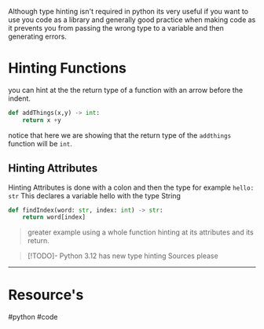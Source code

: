 Although type hinting isn't required in python its very useful if you want to use you code as a library and generally good practice when making code as it prevents you from passing the wrong type to a variable and then generating errors. 


# Hinting  Functions 
you can hint at the the return type of a function with an arrow before the indent.
```python
def addThings(x,y) -> int:
	return x +y
```
notice that here we are showing that the return type of the `addthings` function will be `int`.

## Hinting Attributes
Hinting Attributes is done with a colon and then the type for example `hello: str`
This declares a variable hello with the type String
```python
def findIndex(word: str, index: int) -> str:
	return word[index]
```
> greater example using a whole function hinting at its attributes and its return.




> [!TODO]- Python 3.12 has new type hinting
> Sources please


---
# Resource's
#python #code